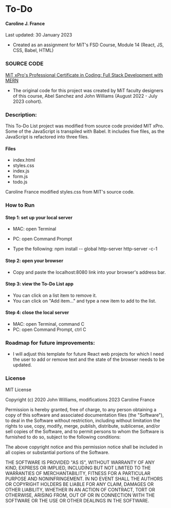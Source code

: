 # To-Do
#### Caroline J. France
Last updated: 30 January 2023

* Created as an assignment for MiT's FSD Course, Module 14 (React, JS, CSS, Babel, HTML)

### SOURCE CODE
[MiT xPro's Professional Certificate in Coding: Full Stack Development with MERN](https://xpro.mit.edu/programs/program-v1:xPRO+PCCx+R1/)
* The original code for this project was created by MiT faculty designers of this course, Abel Sanchez and John Williams (August 2022 - July 2023 cohort).

### Description:
This To-Do List project was modified from source code provided MIT xPro. Some of the JavaScript is transpiled with Babel. It includes five files, as the JavaScript is refactored into three files.

#### Files
* index.html
* styles.css
* index.js
* form.js
* todo.js

Caroline France modified styles.css from MIT's source code.

### How to Run

#### Step 1: set up your local server

* MAC: open Terminal
* PC: open Command Prompt

* Type the following:
npm install -- global http-server
http-server -c-1

#### Step 2: open your browser
* Copy and paste the localhost:8080 link into your browser's address bar.

#### Step 3: view the To-Do List app
* You can click on a list item to remove it.
* You can click on "Add item..." and type a new item to add to the list.

#### Step 4: close the local server
* MAC: open Terminal, command C
* PC: open Command Prompt, ctrl C

### Roadmap for future improvements:
* I will adjust this template for future React web projects for which I need the user to add or remove text and the state of the browser needs to be updated.

### License
MIT License

Copyright (c) 2020 John Williams, modifications 2023 Caroline France

Permission is hereby granted, free of charge, to any person obtaining a copy
of this software and associated documentation files (the "Software"), to deal
in the Software without restriction, including without limitation the rights
to use, copy, modify, merge, publish, distribute, sublicense, and/or sell
copies of the Software, and to permit persons to whom the Software is
furnished to do so, subject to the following conditions:

The above copyright notice and this permission notice shall be included in all
copies or substantial portions of the Software.

THE SOFTWARE IS PROVIDED "AS IS", WITHOUT WARRANTY OF ANY KIND, EXPRESS OR
IMPLIED, INCLUDING BUT NOT LIMITED TO THE WARRANTIES OF MERCHANTABILITY,
FITNESS FOR A PARTICULAR PURPOSE AND NONINFRINGEMENT. IN NO EVENT SHALL THE
AUTHORS OR COPYRIGHT HOLDERS BE LIABLE FOR ANY CLAIM, DAMAGES OR OTHER
LIABILITY, WHETHER IN AN ACTION OF CONTRACT, TORT OR OTHERWISE, ARISING FROM,
OUT OF OR IN CONNECTION WITH THE SOFTWARE OR THE USE OR OTHER DEALINGS IN THE
SOFTWARE.
